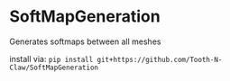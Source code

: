 # SoftMapGeneration
Generates softmaps between all meshes

install via:
`pip install git+https://github.com/Tooth-N-Claw/SoftMapGeneration`